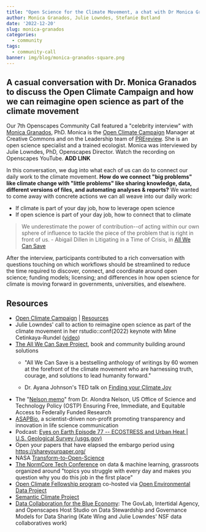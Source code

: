 ```yaml
---
title: "Open Science for the Climate Movement, a chat with Dr Monica Granados"
author: Monica Granados, Julie Lowndes, Stefanie Butland
date: '2022-12-20'
slug: monica-granados
categories:
  - community
tags:
  - community-call
banner: img/blog/monica-granados-square.png
---
```


## A casual conversation with Dr. Monica Granados to discuss the Open Climate Campaign and how we can reimagine open science as part of the climate movement

Our 7th Openscapes Community Call featured a "celebrity interview" with [Monica Granados](https://www.monicagranados.com/), PhD. Monica is the [Open Climate Campaign](https://openclimatecampaign.org/) Manager at Creative Commons and on the Leadership team of [PREreview](https://www.prereview.org/). She is an open science specialist and a trained ecologist. Monica was interviewed by Julie Lowndes, PhD, Openscapes Director. Watch the recording on Openscapes YouTube. **ADD LINK**

In this conversation, we dug into what each of us can do to connect our daily work to the climate movement. **How do we connect "big problems" like climate change with "little problems" like sharing knowledge, data, different versions of files, and automating analyses & reports?** We wanted to come away with concrete actions we can all weave into our daily work:

-   If climate is part of your day job, how to leverage open science
-   If open science is part of your day job, how to connect that to climate

> We underestimate the power of contribution\--of acting within our own sphere of influence to tackle the piece of the problem that is right in front of us. - Abigail Dillen in Litigating in a Time of Crisis, in [All We Can Save](https://www.allwecansave.earth/anthology)

After the interview, participants contributed to a rich conversation with questions touching on which workflows should be streamlined to reduce the time required to discover, connect, and coordinate around open science; funding models; licensing; and differences in how open science for climate is moving forward in governments, universities, and elsewhere.

## Resources

-   [Open Climate Campaign](https://openclimatecampaign.org/) \| [Resources](https://openclimatecampaign.org/resources/)
-   Julie Lowndes\' call to action to reimagine open science as part of the climate movement in her rstudio::conf(2022) keynote with Mine Cetinkaya-Rundel ([video](https://youtu.be/p7Hxu4coDl8?t=2979))
-   [The All We Can Save Project](https://www.allwecansave.earth/), book and community building around solutions 
    -   "All We Can Save is a bestselling anthology of writings by 60 women at the forefront of the climate movement who are harnessing truth, courage, and solutions to lead humanity forward."

    -   Dr. Ayana Johnson\'s TED talk on [Finding your Climate Joy](https://www.ted.com/talks/ayana_elizabeth_johnson_how_to_find_joy_in_climate_action)
-   The \"[Nelson memo](https://www.whitehouse.gov/wp-content/uploads/2022/08/08-2022-OSTP-Public-Access-Memo.pdf)\" from Dr. Alondra Nelson, US Office of Science and Technology Policy (OSTP) Ensuring Free, Immediate, and Equitable Access to Federally Funded Research
-   [ASAPBio](https://asapbio.org/), a scientist-driven non-profit promoting transparency and innovation in life science communication
-   Podcast: [Eyes on Earth Episode 77 -- ECOSTRESS and Urban Heat \| U.S. Geological Survey (usgs.gov)](https://www.usgs.gov/media/audio/eyes-earth-episode-77-ecostress-and-urban-heat)
-   Open your papers that have elapsed the embargo period using <https://shareyourpaper.org/>
-   NASA [Transform-to-Open-Science](https://nasa.github.io/Transform-to-Open-Science/)
-   [The NormCore Tech Conference](https://normconf.com/) on data & machine learning, grassroots organized around \"topics you struggle with every day and makes you question why you do this job in the first place\"
-   [Open Climate Fellowship program](https://open-climate.org/) co-hosted via [Open Environmental Data Project](https://www.openenvironmentaldata.org/)
-   [Semantic Climate Project](https://semanticclimate.github.io/p/en/)
-   [Data Collaboration for the Blue Economy](https://opendatapolicylab.org/articles/event-data-collaboration-for-the-blue-economy-the-govlab-intertidal-agency-and-openscapes-host-studio-on-data-stewardship-and-governance-models-for-data-sharing/index.html): The GovLab, Intertidal Agency, and Openscapes Host Studio on Data Stewardship and Governance Models for Data Sharing (Kate Wing and Julie Lowndes\' NSF data collaboratives work)

